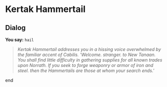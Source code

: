 # Kertak Hammertail




## Dialog


**You say:** `hail`




>*Kertak Hammertail addresses you in a hissing voice overwhelmed by the familiar accent of Cabilis. 'Welcome. stranger. to New Tanaan. You shall find little difficulty in gathering supplies for all known trades upon Norrath. If you seek to forge weaponry or armor of iron and steel. then the Hammertails are those at whom your search ends.'*

end